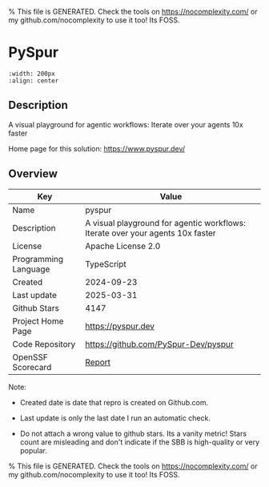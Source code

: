 
% This file is GENERATED. Check the tools on https://nocomplexity.com/ or my github.com/nocomplexity to use it too! Its FOSS. 

# PySpur


```{image} https://github.com/PySpur-Dev/pyspur/raw/main/docs/images/hero.png 
:width: 200px 
:align: center 
```

## Description 

A visual playground for agentic workflows: Iterate over your agents 10x faster 

Home page for this solution: https://www.pyspur.dev/ 

## Overview 

| Key | Value |
| --- | --- |
| Name | pyspur |
| Description | A visual playground for agentic workflows: Iterate over your agents 10x faster |
| License | Apache License 2.0 |
| Programming Language | TypeScript |
| Created | 2024-09-23 |
| Last update | 2025-03-31 |
| Github Stars | 4147 |
| Project Home Page | https://pyspur.dev |
| Code Repository | https://github.com/PySpur-Dev/pyspur |
| OpenSSF Scorecard | [Report](https://securityscorecards.dev/viewer/?uri=github.com/PySpur-Dev/pyspur) |

Note:
 - Created date is date that repro is created on Github.com. 

- Last update is only the last date I run an automatic check. 

- Do not attach a wrong value to github stars. Its a vanity metric! Stars count are misleading and 
don't indicate if the SBB is high-quality or very popular.

% This file is GENERATED. Check the tools on https://nocomplexity.com/ or my github.com/nocomplexity to use it too! Its FOSS. 

